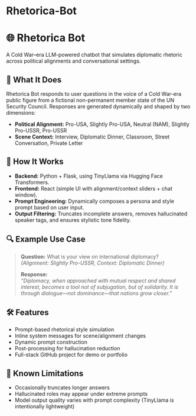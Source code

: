 # Rhetorica-Bot
# 🌐 Rhetorica Bot

A Cold War–era LLM-powered chatbot that simulates diplomatic rhetoric across political alignments and conversational settings.

## 🎯 What It Does

Rhetorica Bot responds to user questions in the voice of a Cold War-era public figure from a fictional non-permanent member state of the UN Security Council. Responses are generated dynamically and shaped by two dimensions:

- **Political Alignment:** Pro-USA, Slightly Pro-USA, Neutral (NAM), Slightly Pro-USSR, Pro-USSR
- **Scene Context:** Interview, Diplomatic Dinner, Classroom, Street Conversation, Private Letter

## 🧠 How It Works

- **Backend:** Python + Flask, using TinyLlama via Hugging Face Transformers.
- **Frontend:** React (simple UI with alignment/context sliders + chat window).
- **Prompt Engineering:** Dynamically composes a persona and style prompt based on user input.
- **Output Filtering:** Truncates incomplete answers, removes hallucinated speaker tags, and ensures stylistic tone fidelity.

## 🔍 Example Use Case

> **Question:** What is your view on international diplomacy?  
> *(Alignment: Slightly Pro-USSR, Context: Diplomatic Dinner)*  
>  
> **Response:**  
> *“Diplomacy, when approached with mutual respect and shared interest, becomes a tool not of subjugation, but of solidarity. It is through dialogue—not dominance—that nations grow closer.”*

## 🛠 Features

- Prompt-based rhetorical style simulation
- Inline system messages for scene/alignment changes
- Dynamic prompt construction
- Post-processing for hallucination reduction
- Full-stack GitHub project for demo or portfolio

## 🚧 Known Limitations

- Occasionally truncates longer answers
- Hallucinated roles may appear under extreme prompts
- Model output quality varies with prompt complexity (TinyLlama is intentionally lightweight)
